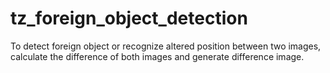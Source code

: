 # tz_foreign_object_detection

To detect foreign object or recognize altered position between two images, calculate the difference of both images and generate difference image.
